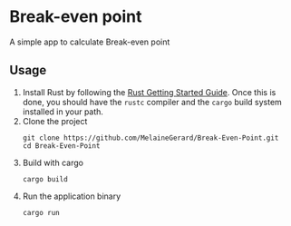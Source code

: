 # Break-even point
A simple app to calculate Break-even point

## Usage

1. Install Rust by following the [Rust Getting Started Guide](https://www.rust-lang.org/learn/get-started).
   Once this is done, you should have the ```rustc``` compiler and the ```cargo``` build system installed in your path.
2. Clone the project
    ```
    git clone https://github.com/MelaineGerard/Break-Even-Point.git
    cd Break-Even-Point
    ```
3. Build with cargo
    ```
    cargo build
    ```
4. Run the application binary
     ```
     cargo run
     ```
